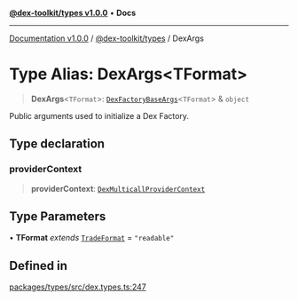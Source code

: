 [**@dex-toolkit/types v1.0.0**](../README.md) • **Docs**

***

[Documentation v1.0.0](../../../packages.md) / [@dex-toolkit/types](../README.md) / DexArgs

# Type Alias: DexArgs\<TFormat\>

> **DexArgs**\<`TFormat`\>: [`DexFactoryBaseArgs`](DexFactoryBaseArgs.md)\<`TFormat`\> & `object`

Public arguments used to initialize a Dex Factory.

## Type declaration

### providerContext

> **providerContext**: [`DexMulticallProviderContext`](DexMulticallProviderContext.md)

## Type Parameters

• **TFormat** *extends* [`TradeFormat`](TradeFormat.md) = `"readable"`

## Defined in

[packages/types/src/dex.types.ts:247](https://github.com/niZmosis/dex-toolkit/blob/3d8b41b44787b30fbea5de3ab4737662ffb61bc8/packages/types/src/dex.types.ts#L247)
